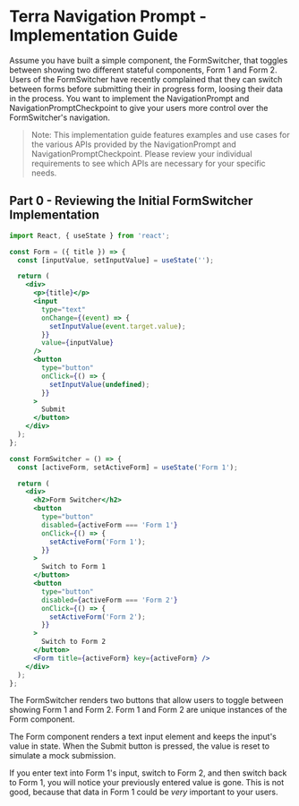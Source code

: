 # Terra Navigation Prompt - Implementation Guide

Assume you have built a simple component, the FormSwitcher, that toggles between showing two different stateful components, Form 1 and Form 2. Users of the FormSwitcher have recently complained that they can switch between forms before submitting their in progress form, loosing their data in the process. You want to implement the NavigationPrompt and NavigationPromptCheckpoint to give your users more control over the FormSwitcher's navigation.

> Note: This implementation guide features examples and use cases for the various APIs provided by the NavigationPrompt and NavigationPromptCheckpoint.
> Please review your individual requirements to see which APIs are necessary for your specific needs.

## Part 0 - Reviewing the Initial FormSwitcher Implementation

```jsx
import React, { useState } from 'react';

const Form = ({ title }) => {
  const [inputValue, setInputValue] = useState('');

  return (
    <div>
      <p>{title}</p>
      <input
        type="text"
        onChange={(event) => {
          setInputValue(event.target.value);
        }}
        value={inputValue}
      />
      <button
        type="button"
        onClick={() => {
          setInputValue(undefined);
        }}
      >
        Submit
      </button>
    </div>
  );
};

const FormSwitcher = () => {
  const [activeForm, setActiveForm] = useState('Form 1');

  return (
    <div>
      <h2>Form Switcher</h2>
      <button
        type="button"
        disabled={activeForm === 'Form 1'}
        onClick={() => {
          setActiveForm('Form 1');
        }}
      >
        Switch to Form 1
      </button>
      <button
        type="button"
        disabled={activeForm === 'Form 2'}
        onClick={() => {
          setActiveForm('Form 2');
        }}
      >
        Switch to Form 2
      </button>
      <Form title={activeForm} key={activeForm} />
    </div>
  );
};
```

The FormSwitcher renders two buttons that allow users to toggle between showing Form 1 and Form 2. Form 1 and Form 2 are unique instances of the Form component. 

The Form component renders a text input element and keeps the input's value in state. When the Submit button is pressed, the value is reset to simulate a mock submission.

If you enter text into Form 1's input, switch to Form 2, and then switch back to Form 1, you will notice your previously entered value is gone. This is not good, because that data in Form 1 could be *very* important to your users.

